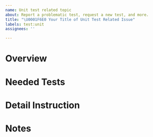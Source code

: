 ```yaml
---
name: Unit test related topic
about: Report a problematic test, request a new test, and more.
title: "\U0001F6E0️ Your Title of Unit Test Related Issue"
labels: test:unit
assignees: ''

---
```


# Overview

# Needed Tests

# Detail Instruction

# Notes
